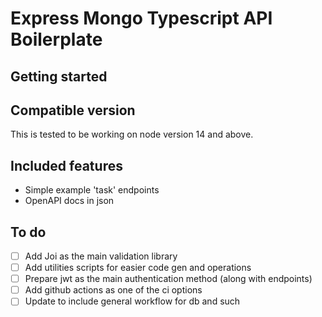# Express Mongo Typescript API Boilerplate

## Getting started

## Compatible version

This is tested to be working on node version 14 and above.

## Included features

- Simple example 'task' endpoints
- OpenAPI docs in json

## To do

- [ ] Add Joi as the main validation library
- [ ] Add utilities scripts for easier code gen and operations
- [ ] Prepare jwt as the main authentication method (along with endpoints)
- [ ] Add github actions as one of the ci options
- [ ] Update to include general workflow for db and such
